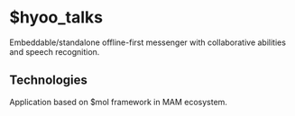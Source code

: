 # $hyoo_talks

Embeddable/standalone offline-first messenger with collaborative abilities and speech recognition.

## Technologies

Application based on $mol framework in MAM ecosystem.

